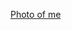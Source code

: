 [Photo of me](https://instagram.fixe1-1.fna.fbcdn.net/v/t51.2885-19/s150x150/25010062_142409286418865_1105704927667159040_n.jpg?_nc_ht=instagram.fixe1-1.fna.fbcdn.net&_nc_ohc=AhIcWFCSEL4AX-UzNWK&oh=d9239b246b241865ccf2e3e75d8fbea0&oe=5F4DF770)
